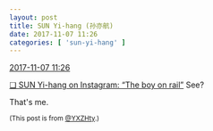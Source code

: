 ```yaml
---
layout: post
title: SUN Yi-hang (孙亦航)
date: 2017-11-07 11:26
categories: [ 'sun-yi-hang' ]
---
```


<div class="weibo-info">
  <a href="https://weibo.com/2565158051/FtXHT54ti">2017-11-07 11:26</a>
</div>

[❏ SUN Yi-hang on Instagram: “The boy on rail”](https://www.instagram.com/p/BbLcMonjRSC/) See?

<!-- more -->

That's me.

<small>(This post is from [@YXZHty](http://weibo.com/2565158051).)</small>
